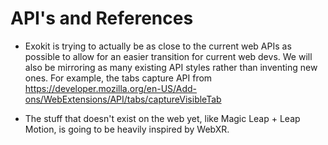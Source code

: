 # API's and References

   * Exokit is trying to actually be as close to the current web APIs as possible to allow for an easier transition for current web devs. We will also be mirroring as many existing API styles rather than inventing new ones. For example, the tabs capture API from https://developer.mozilla.org/en-US/Add-ons/WebExtensions/API/tabs/captureVisibleTab
    
   * The stuff that doesn't exist on the web yet, like Magic Leap + Leap Motion, is going to be heavily inspired by WebXR.

